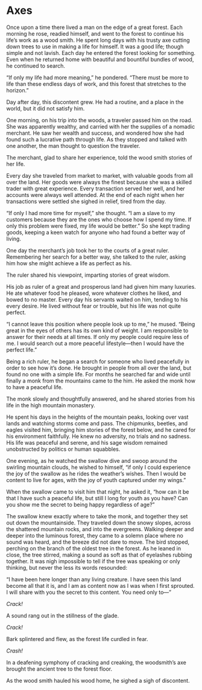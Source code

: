 Axes
====

Once upon a time there lived a man on the edge of a great forest. Each morning he rose, readied himself, and went to the forest to continue his life’s work as a wood smith. He spent long days with his trusty axe cutting down trees to use in making a life for himself. It was a good life; though simple and not lavish. Each day he entered the forest looking for something. Even when he returned home with beautiful and bountiful bundles of wood, he continued to search.

“If only my life had more meaning,” he pondered. “There must be more to life than these endless days of work, and this forest that stretches to the horizon.”

Day after day, this discontent grew. He had a routine, and a place in the world, but it did not satisfy him.

One morning, on his trip into the woods, a traveler passed him on the road. She was apparently wealthy, and carried with her the supplies of a nomadic merchant. He saw her wealth and success, and wondered how she had found such a lucrative path through life. As they stopped and talked with one another, the man thought to question the traveler.

The merchant, glad to share her experience, told the wood smith stories of her life.

Every day she traveled from market to market, with valuable goods from all over the land. Her goods were always the finest because she was a skilled trader with great experience. Every transaction served her well, and her accounts were always well attended. At the end of each night when her transactions were settled she sighed in relief, tired from the day.

“If only I had more time for myself,” she thought. “I am a slave to my customers because they are the ones who choose how I spend my time. If only this problem were fixed, my life would be better.” So she kept trading goods, keeping a keen watch for anyone who had found a better way of living.

One day the merchant’s job took her to the courts of a great ruler. Remembering her search for a better way, she talked to the ruler, asking him how she might achieve a life as perfect as his.

The ruler shared his viewpoint, imparting stories of great wisdom.

His job as ruler of a great and prosperous land had given him many luxuries. He ate whatever food he pleased, wore whatever clothes he liked, and bowed to no master. Every day his servants waited on him, tending to his every desire. He lived without fear or trouble, but his life was not quite perfect.

“I cannot leave this position where people look up to me,” he mused. “Being great in the eyes of others has its own kind of weight. I am responsible to answer for their needs at all times. If only my people could require less of me. I would search out a more peaceful lifestyle—then I would have the perfect life.”

Being a rich ruler, he began a search for someone who lived peacefully in order to see how it’s done. He brought in people from all over the land, but found no one with a simple life. For months he searched far and wide until finally a monk from the mountains came to the him. He asked the monk how to have a peaceful life.

The monk slowly and thoughtfully answered, and he shared stories from his life in the high mountain monastery.

He spent his days in the heights of the mountain peaks, looking over vast lands and watching storms come and pass. The chipmunks, beetles, and eagles visited him, bringing him stories of the forest below, and he cared for his environment faithfully. He knew no adversity, no trials and no sadness. His life was peaceful and serene, and his sage wisdom remained unobstructed by politics or human squabbles.

One evening, as he watched the swallow dive and swoop around the swirling mountain clouds, he wished to himself, “if only I could experience the joy of the swallow as he rides the weather’s wishes. Then I would be content to live for ages, with the joy of youth captured under my wings.”

When the swallow came to visit him that night, he asked it, “how can it be that I have such a peaceful life, but still I long for youth as you have? Can you show me the secret to being happy regardless of age?”

The swallow knew exactly where to take the monk, and together they set out down the mountainside. They traveled down the snowy slopes, across the shattered mountain rocks, and into the evergreens. Walking deeper and deeper into the luminous forest, they came to a solemn place where no sound was heard, and the breeze did not dare to move. The bird stopped, perching on the branch of the oldest tree in the forest. As he leaned in close, the tree stirred, making a sound as soft as that of eyelashes rubbing together. It was nigh impossible to tell if the tree was speaking or only thinking, but never the less its words resounded:

“I have been here longer than any living creature. I have seen this land become all that it is, and I am as content now as I was when I first sprouted. I will share with you the secret to this content. You need only to—”

*Crack!*

A sound rang out in the stillness of the glade.

*Crack!*

Bark splintered and flew, as the forest life curdled in fear.

*Crash!*

In a deafening symphony of cracking and creaking, the woodsmith’s axe brought the ancient tree to the forest floor.

As the wood smith hauled his wood home, he sighed a sigh of discontent.
